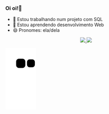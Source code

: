 ### Oi oi!👋

- 🔭 Estou trabalhando num projeto com SQL
- 🌱 Estou aprendendo desenvolvimento Web
- 😄 Pronomes: ela/dela

<div align="center">
  <a href="https://github.com/jedoblen">
  <img height="180em" src="https://github-readme-stats.vercel.app/api?username=jedoblen&show_icons=true&theme=gruvbox&include_all_commits=true&count_private=true"/>
  <img height="180em" src="https://github-readme-stats.vercel.app/api/top-langs/?username=jedoblen&layout=compact&langs_count=7&theme=gruvbox"/>
</div>

  ![Snake animation](https://github.com/jedoblen/jedoblen/blob/output/github-contribution-grid-snake.svg)
